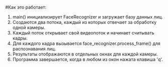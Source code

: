 #Как это работает:

1. main() инициализирует FaceRecognizer и загружает базу данных лиц.
2. Создаются два потока, каждый из которых отвечает за обработку одной камеры.
3. Каждый поток открывает свой видеопоток и начинает считывать кадры.
4. Для каждого кадра вызывается face_recognizer.process_frame() для распознавания лиц.
5. Результаты отображаются в отдельных окнах для каждой камеры.
6. Программа завершается, когда в любом из окон нажата клавиша 'q'.
